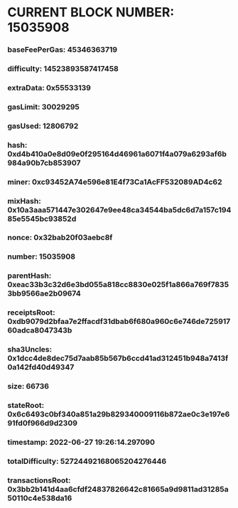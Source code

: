 # CURRENT BLOCK NUMBER: 15035908

### baseFeePerGas: 45346363719
### difficulty: 14523893587417458
### extraData: 0x55533139
### gasLimit: 30029295
### gasUsed: 12806792
### hash: 0xd4b410a0e8d09e0f295164d46961a6071f4a079a6293af6b984a90b7cb853907
### miner: 0xc93452A74e596e81E4f73Ca1AcFF532089AD4c62
### mixHash: 0x10a3aaa571447e302647e9ee48ca34544ba5dc6d7a157c19485e5545bc93852d
### nonce: 0x32bab20f03aebc8f
### number: 15035908
### parentHash: 0xeac33b3c32d6e3bd055a818cc8830e025f1a866a769f78353bb9566ae2b09674
### receiptsRoot: 0xdb9079d2bfaa7e2ffacdf31dbab6f680a960c6e746de72591760adca8047343b
### sha3Uncles: 0x1dcc4de8dec75d7aab85b567b6ccd41ad312451b948a7413f0a142fd40d49347
### size: 66736
### stateRoot: 0x6c6493c0bf340a851a29b829340009116b872ae0c3e197e691fd0f966d9d2309
### timestamp: 2022-06-27 19:26:14.297090
### totalDifficulty: 52724492168065204276446
### transactionsRoot: 0x3bb2b141d4aa6cfdf24837826642c81665a9d9811ad31285a50110c4e538da16

